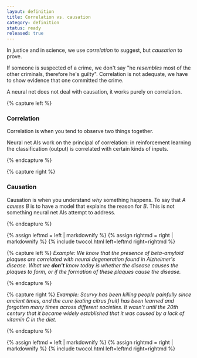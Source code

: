 ```yaml
---
layout: definition
title: Correlation vs. causation
category: definition
status: ready
released: true
---
```


In justice and in science, we use *correlation* to suggest, but *causation* to prove.

If someone is suspected of a crime, we don't say "he *resembles* most of the other
criminals, therefore he's guilty". Correlation is not adequate, we have to show
evidence that one committed the crime.

A neural net does not deal with causation, it works purely on correlation.

{% capture left %}

### Correlation

Correlation is when you tend to observe two things together.

Neural net AIs work on the principal of correlation: in reinforcement learning
the classification (output) is correlated with certain kinds of inputs.



{% endcapture %}

{% capture right %}

### Causation

Causation is when you understand *why* something happens. To say that
*A causes B* is to have a model that explains the reason for *B*. This
is not something neural net AIs attempt to address.



{% endcapture %}

{% assign leftmd = left | markdownify %}
{% assign rightmd = right | markdownify %}
{% include twocol.html left=leftmd right=rightmd %}


{% capture left %}
*Example:
We know that the presence of beta-amyloid plaques are correlated with
neural degeneration found in Alzheimer's disease. What we **don't** know
today is whether the disease causes the plaques to form, or if the
formation of these plaques cause the disease.*

{% endcapture %}

{% capture right %}
*Example:
Scurvy has been killing people painfully since ancient times, and the
cure (eating citrus fruit) has been learned and forgotten many times
across different societies. It wasn't until the 20th century that it
became widely established that it was caused by a lack of vitamin C in
the diet.*

{% endcapture %}

{% assign leftmd = left | markdownify %}
{% assign rightmd = right | markdownify %}
{% include twocol.html left=leftmd right=rightmd %}

